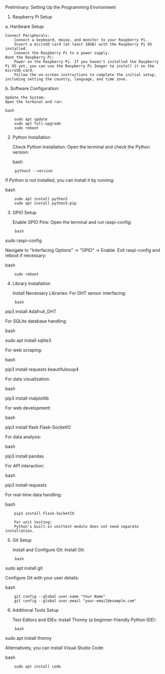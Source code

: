 Preliminary: Setting Up the Programming Environment
1. Raspberry Pi Setup

a. Hardware Setup:

    Connect Peripherals:
        Connect a keyboard, mouse, and monitor to your Raspberry Pi.
        Insert a microSD card (at least 16GB) with the Raspberry Pi OS installed.
        Connect the Raspberry Pi to a power supply.
    Boot the Raspberry Pi:
        Power on the Raspberry Pi. If you haven't installed the Raspberry Pi OS yet, you can use the Raspberry Pi Imager to install it on the microSD card.
        Follow the on-screen instructions to complete the initial setup, including setting the country, language, and time zone.

b. Software Configuration:

    Update the System:
    Open the terminal and run:

    bash

        sudo apt update
        sudo apt full-upgrade
        sudo reboot

2. Python Installation

    Check Python Installation:
    Open the terminal and check the Python version:

   bash

        python3 --version

If Python is not installed, you can install it by running:

bash

        sudo apt install python3
        sudo apt install python3-pip

3. GPIO Setup

    Enable GPIO Pins:
        Open the terminal and run raspi-config:

        bash

sudo raspi-config

Navigate to "Interfacing Options" -> "GPIO" -> Enable.
Exit raspi-config and reboot if necessary:

bash

        sudo reboot

4. Library Installation

    Install Necessary Libraries:
        For DHT sensor interfacing:

        bash

pip3 install Adafruit_DHT

For SQLite database handling:

bash

sudo apt install sqlite3

For web scraping:

bash

pip3 install requests beautifulsoup4

For data visualization:

bash

pip3 install matplotlib

For web development:

bash

pip3 install flask Flask-SocketIO

For data analysis:

bash

pip3 install pandas

For API interaction:

bash

pip3 install requests

For real-time data handling:

bash

        pip3 install Flask-SocketIO

        For unit testing:
        Python's built-in unittest module does not need separate installation.

5. Git Setup

    Install and Configure Git:
        Install Git:

        bash

sudo apt install git

Configure Git with your user details:

bash

        git config --global user.name "Your Name"
        git config --global user.email "your-email@example.com"

6. Additional Tools Setup

    Text Editors and IDEs:
        Install Thonny (a beginner-friendly Python IDE):

        bash

sudo apt install thonny

Alternatively, you can install Visual Studio Code:

bash

        sudo apt install code
